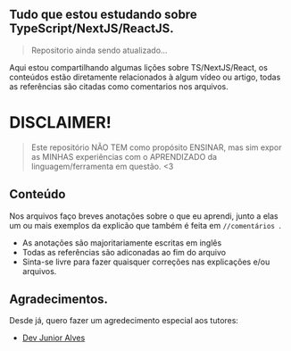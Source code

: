 ## Tudo que estou estudando sobre TypeScript/NextJS/ReactJS.

> Repositorio ainda sendo atualizado...

Aqui estou compartilhando algumas lições sobre TS/NextJS/React, os conteúdos estão diretamente relacionados à algum vídeo ou artigo, todas as referências são citadas como comentarios nos arquivos.

# DISCLAIMER!
> Este repositório NÃO TEM como propósito ENSINAR, mas sim expor as MINHAS experiências com o APRENDIZADO da linguagem/ferramenta em questão. <3

## Conteúdo

Nos arquivos faço breves anotações sobre o que eu aprendi, junto a elas um ou mais exemplos da explicão que também é feita em
`//comentários `.

- As anotações são majoritariamente escritas em inglês
- Todas as referências são adiconadas ao fim do arquivo
- Sinta-se livre para fazer quaisquer correções nas explicações e/ou arquivos.

## Agradecimentos.
Desde já, quero fazer um agredecimento especial aos tutores:
- [Dev Junior Alves](https://www.youtube.com/@devjunioralves)
